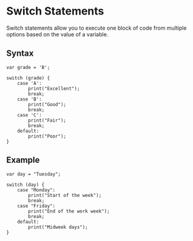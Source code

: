 # Switch Statements

Switch statements allow you to execute one block of code from multiple options based on the value of a variable.

## Syntax

```our_language
var grade = 'B';

switch (grade) {
    case 'A':
        print("Excellent");
        break;
    case 'B':
        print("Good");
        break;
    case 'C':
        print("Fair");
        break;
    default:
        print("Poor");
}
```

## Example

```our_language
var day = "Tuesday";

switch (day) {
    case "Monday":
        print("Start of the week");
        break;
    case "Friday":
        print("End of the work week");
        break;
    default:
        print("Midweek days");
}
```
